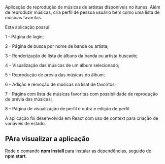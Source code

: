 Aplicação de reprodução de músicas de artistas disponíveis no itunes. Além de reproduzir músicas, cria perfil de pessoa usuário bem como uma lista de músicas favoritas.

Esta aplicação possui:

1 - Página de login;

2 - Página de busca por nome de banda ou artista;

3 - Renderização de lista de álbuns da banda ou artista buscado;

4 - Visualização das músicas de um álbum selecionado;

5 - Reprodução de prévia das músicas do álbum;

6 - Adição e remoção de músicas na lisat de favoritos;

7 - Página com lista de músicas favoritas com possibilidade de reprodução de prévia das músicas;

8 - Página de visualização de perfil e outra e edição de perfil.

A aplicação foi desenvolvida em React com uso de context para criação de variáveis de estado. 

## PAra visualizar a aplicação ##
Rode o comando **npm install** para instalar as dependências, seguido de **npm start**.
